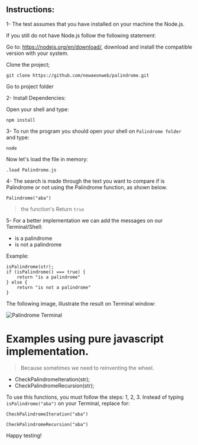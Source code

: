 Instructions:
---

1- The test assumes that you have installed on your machine the Node.js.

If you still do not have Node.js follow the following statement:

Go to: https://nodejs.org/en/download/, download and install the compatible version with your system.

Clone the project;

	git clone https://github.com/newaeonweb/palindrome.git

Go to project folder

2- Install Dependencies:

Open your shell and type:

	npm install


3- To run the program you should open your shell on `Palindrome folder ` and type:

	node

Now let's load the file in memory:    

	.load Palindrome.js

4- The search is made through the text you want to compare if is Palindrome or not using the Palindrome function, as shown below.

	Palindrome("aba")

> the function's Return `true`

5- For a better implementation we can add the messages on our Terminal/Shell:

* is a palindrome
* is not a palindrome

Example:

	isPalindrome(str);
	if (isPalindrome() === true) {
		return "is a palindrome"
	} else {
		return "is not a palindrome"
	}

The following image, illustrate the result on Terminal window:

![Palindrome Terminal](http://www.newaeonweb.com.br/assets/images/Palindrome.png)

# Examples using pure javascript implementation.
> Because sometimes we need to reinventing the wheel.

* CheckPalindromeIteration(str);
* CheckPalindromeRecursion(str);

To use this functions, you must follow the steps: 1, 2, 3.
Instead of typing `isPalindrome("aba")` on your Terminal, replace for:

	CheckPalindromeIteration("aba")

	CheckPalindromeRecursion("aba")

Happy testing!

